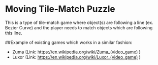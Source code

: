 # Moving Tile-Match Puzzle
This is a type of tile-match game where object(s) are following a line (ex. Bezier Curve) and the player needs to match
objects which are following this line. 

##Example of existing games which works in a similar fashion:
* Zuma (Link: https://en.wikipedia.org/wiki/Zuma_(video_game) )
* Luxor (Link: https://en.wikipedia.org/wiki/Luxor_(video_game)  )
